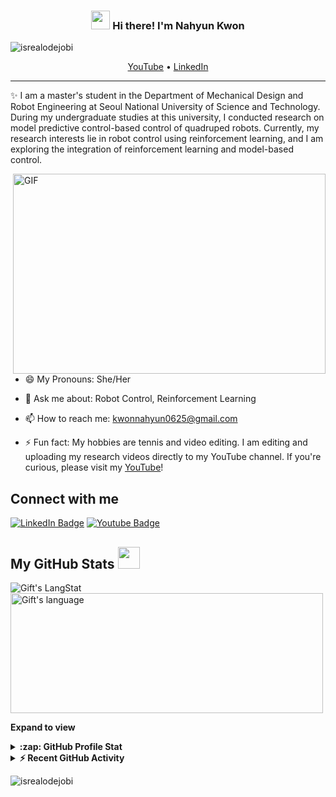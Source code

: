 <!-- Heading -->
<h3 align="center"><img src = "https://raw.githubusercontent.com/MartinHeinz/MartinHeinz/master/wave.gif" width = 30px> Hi there! I'm Nahyun Kwon</h3>

<!-- Profile Views -->

<p align="left"> <img src="https://komarev.com/ghpvc/?username=kwonnahyun0625&label=Profile%20views&color=0e75b6&style=flat" alt="isrealodejobi" />
</p>

<p align="center">
  <a href="https://www.youtube.com/channel/UCqxgYZfppcfLfjIAwYrALZw">YouTube</a> •
  <a href="https://www.linkedin.com/in/nahyun-kwon-9a466628b/">LinkedIn</a>
</p>

 <!-- About section -->

---
✨ I am a master's student in the Department of Mechanical Design and Robot Engineering at Seoul National University of Science and Technology. During my undergraduate studies at this university, I conducted research on model predictive control-based control of quadruped robots. Currently, my research interests lie in robot control using reinforcement learning, and I am exploring the integration of reinforcement learning and model-based control.

<!-- code gif-->
<img align="right" alt="GIF" src="./code.gif" width="500" height="320" />

- 😄 My Pronouns: She/Her   

- 💬 Ask me about: Robot Control, Reinforcement Learning

- 📫 How to reach me: kwonnahyun0625@gmail.com

- ⚡ Fun fact: My hobbies are tennis and video editing. I am editing and uploading my research videos directly to my YouTube channel. If you're curious, please visit my [YouTube](https://www.youtube.com/channel/UCqxgYZfppcfLfjIAwYrALZw)!

<!-- About section: END -->


<!-- Conecct section -->

<h2>Connect with me </h3>
    <p>
        <a href="https://linkedin.com/in/NahyunKwon"><img src="https://img.shields.io/badge/-Nahyun%20Kwon%20-blue?style=plastic&amp;labelColor=blue&amp;logo=LinkedIn&amp;link=https://www.linkedin.com/in/nahyun-kwon-9a466628b/" alt="LinkedIn Badge"></a> 
<a href="https://www.youtube.com/c/NahyunKwon"><img src="https://img.shields.io/badge/-Nahyun Kwon-informational?style=plastic&amp;labelColor=informational&amp;logo=YouTube&amp;link=https://www.youtube.com/channel/UCqxgYZfppcfLfjIAwYrALZw" alt="Youtube Badge"></a>
   </p>

 <!-- Conecct section: END -->
 
  <!-- GitHub section -->

## My GitHub Stats <img src="https://i.pinimg.com/originals/65/c4/f4/65c4f452571be1261e9c623f7da488ac.gif" width=35px>

<div>
   <img align="center" src="https://github-readme-streak-stats.herokuapp.com/?user=kwonnahyun0625" alt="Gift's LangStat" />
   <img align="center" src="https://github-readme-stats.vercel.app/api/top-langs?username=kwonnahyun0625&langs_count=10&show_icons=true&locale=en&layout=compact&theme=light" alt="Gift's language" height="192px" width="500px"/>
</div>

**Expand to view**
<details>
  <summary><b>:zap: GitHub Profile Stat</b></summary>
  <img src="https://github-readme-stats.anuraghazra1.vercel.app/api?username=kwonnahyun0625&show_icons=true" />
</details>
<details>
  <summary><b>⚡ Recent GitHub Activity</b></summary>
  <br/>
   <a href="https://github.com/kwonnahyun0625/"><img alt="Gift' Activity Graph" src="https://activity-graph.herokuapp.com/graph?username=kwonnahyun0625&custom_title=Gift's%20Contribution%20Graph&theme=react-dark" /></a>
  <br/>
</details>

<!-- GitHub section: END -->

<!-- Profile Views -->

<p align="left"> <img src="https://komarev.com/ghpvc/?username=kwonnahyun0625&label=Profile%20views&color=0e75b6&style=flat" alt="isrealodejobi" />
</p>
